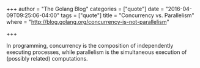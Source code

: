 +++
author = "The Golang Blog"
categories = ["quote"]
date = "2016-04-09T09:25:06-04:00"
tags = ["quote"]
title = "Concurrency vs. Parallelism"
where = "http://blog.golang.org/concurrency-is-not-parallelism"

+++

In programming, concurrency is the composition of independently executing
processes, while parallelism is the simultaneous execution of (possibly
related) computations.
